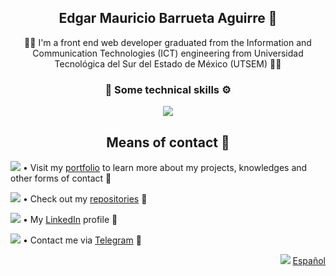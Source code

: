 <h2 align="center">Edgar Mauricio Barrueta Aguirre 🫡</h2>
<p align="center">👨‍💻 I'm a front end web developer graduated from the Information and Communication Technologies (ICT) engineering from Universidad Tecnológica del Sur del Estado de 
  México (UTSEM) 👨‍🎓</p>

<h3 align="center">🧠 Some technical skills ⚙️</h3>
<p align="center">
  <a href="https://skillicons.dev">
    <img src="https://skillicons.dev/icons?i=js,ts,angular,reactivex,java,spring,html,css,sass,bootstrap,jquery,nodejs,npm,git,github,gitlab&theme=dark&perline=8" />
  </a>
</p>

<h2 align="center">Means of contact 💬</h2>

<img src="https://api.iconify.design/fxemoji:meridianglobe.svg"> • Visit my [portfolio](https://mauriciobarrueta.github.io/portafolio/) to learn more about my projects, knowledges 
and other forms of contact 🔗

<img src="https://api.iconify.design/ion:logo-github.svg?color=%23ffffff"> • Check out my [repositories](https://github.com/MauricioBarrueta?tab=repositories) 🔗

<img src="https://api.iconify.design/devicon:linkedin.svg"> • My [LinkedIn](https://www.linkedin.com/in/mauricio-barrueta/?locale=en_US) profile 🔗 

<img src="https://api.iconify.design/logos:telegram.svg"> • Contact me via [Telegram](https://t.me/MauricioBarrueta) 🔗

<p align="right">  
  <img src="https://api.iconify.design/circle-flags:mx.svg"> <a href="https://github.com/MauricioBarrueta/MauricioBarrueta/blob/main/README.md">Español</a>
</p>

